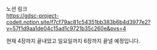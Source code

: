 노션 링크\
https://gdsc-project-codeit.notion.site/f7cf79ac81c54351bb383b6b4d3977e2?v=57f1d9aa1de04c15ad1c9721b35c260e&pvs=4

현재 4장까지 끝내었고 일요일까지 6장까지 끝낼 예정입니다.